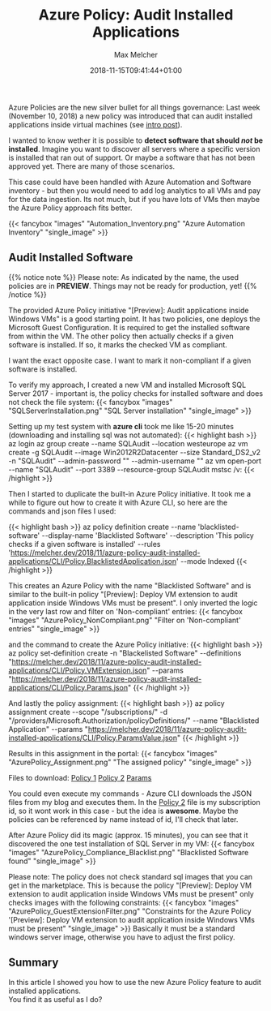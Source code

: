 ﻿---
title: "Azure Policy: Audit Installed Applications"
date: 2018-11-15T09:41:44+01:00
aliases:
   - "/post/2018-11-15-AzurePolicy-InstalledApp/"
2018: "11"
author: "Max Melcher"
categories:
  - Governance
tags:
  - Azure Policy
  - Inventory
hashtags:
  - "#azurepolicy"

featured: "images/featured.png"
featuredalt : "Azure Policy to black list installed applications - Photo by Adam Griffith on Unsplash"
---

Azure Policies are the new silver bullet for all things governance: Last week (November 10, 2018) a new policy was introduced that can audit installed applications inside virtual machines (see [intro post](https://azure.microsoft.com/en-us/updates/azure-policy-now-audits-applications-installed-inside-virtual-machines/)).

I wanted to know wether it is possible to **detect software that should ___not___ be installed**. Imagine you want to discover all servers where a specific version is installed that ran out of support. Or maybe a software that has not been approved yet. There are many of those scenarios.
<!--more-->

This case could have been handled with Azure Automation and Software inventory - but then you would need to add log analytics to all VMs and pay for the data ingestion. Its not much, but if you have lots of VMs then maybe the Azure Policy approach fits better.

{{< fancybox "images" "Automation_Inventory.png" "Azure Automation Inventory" "single_image" >}}


## Audit Installed Software

{{% notice note %}}
Please note: As indicated by the name, the used policies are in **PREVIEW**. Things may not be ready for production, yet!
{{% /notice %}}

The provided Azure Policy initiative "[Preview]: Audit applications inside Windows VMs" is a good starting point. It has two policies, one deploys the Microsoft Guest Configuration. It is required to get the installed software from within the VM.
The other policy then actually checks if a given software is installed. If so, it marks the checked VM as compliant.

I want the exact opposite case. I want to mark it non-compliant if a given software is installed.

To verify my approach, I created a new VM and installed Microsoft SQL Server 2017 - important is, the policy checks for installed software and does not check the file system:
{{< fancybox "images" "SQLServerInstallation.png" "SQL Server installation" "single_image" >}}

Setting up my test system with **azure cli** took me like 15-20 minutes (downloading and installing sql was not automated):
{{< highlight bash >}}
az login
az group create --name SQLAudit --location westeurope
az vm create -g SQLAudit --image Win2012R2Datacenter --size Standard_DS2_v2 -n "SQLAudit" --admin-password "<Password>" --admin-username "<Username>"
az vm open-port --name "SQLAudit" --port 3389 --resource-group SQLAudit
mstsc /v:<PublicIP>
{{< /highlight >}}

Then I started to duplicate the built-in Azure Policy initiative. It took me a while to figure out how to create it with Azure CLI, so here are the commands and json files I used:

{{< highlight bash >}}
az policy definition create --name 'blacklisted-software' --display-name 'Blacklisted Software' --description 'This policy checks if a given software is installed' --rules 'https://melcher.dev/2018/11/azure-policy-audit-installed-applications/CLI/Policy.BlacklistedApplication.json' --mode Indexed
{{< /highlight >}}

This creates an Azure Policy with the name "Blacklisted Software" and is similar to the built-in policy "[Preview]: Deploy VM extension to audit application inside Windows VMs must be present". I only inverted the logic in the very last row and filter on 'Non-compliant' entries:
{{< fancybox "images" "AzurePolicy_NonCompliant.png" "Filter on 'Non-compliant' entries" "single_image" >}}

and the command to create the Azure Policy initiative:
{{< highlight bash >}}
az policy set-definition create -n "Blackelisted Software" --definitions "https://melcher.dev/2018/11/azure-policy-audit-installed-applications/CLI/Policy.VMExtension.json" --params "https://melcher.dev/2018/11/azure-policy-audit-installed-applications/CLI/Policy.Params.json"
{{< /highlight >}}

And lastly the policy assignment:
{{< highlight bash >}}
az policy assignment create --scope "/subscriptions/<ID>" -d "/providers/Microsoft.Authorization/policyDefinitions/<Id of the policy>" --name "Blacklisted Application" --params "https://melcher.dev/2018/11/azure-policy-audit-installed-applications/CLI/Policy.ParamsValue.json"
{{< /highlight >}}

Results in this assignment in the portal:
{{< fancybox "images" "AzurePolicy_Assignment.png" "The assigned policy" "single_image" >}}

Files to download:
[Policy 1](https://melcher.dev/2018/11/azure-policy-audit-installed-applications/CLI/Policy.BlacklistedApplication.json)
[Policy 2](https://melcher.dev/2018/11/azure-policy-audit-installed-applications/CLI/Policy.VMExtension.json)
[Params](https://melcher.dev/2018/11/azure-policy-audit-installed-applications/CLI/Policy.Params.json)

You could even execute my commands - Azure CLI downloads the JSON files from my blog and executes them. In the [Policy 2](https://melcher.dev/2018/11/azure-policy-audit-installed-applications/CLI/Policy.VMExtension.json) file is my subscription id, so it wont work in this case - but the idea is **awesome**. Maybe the policies can be referenced by name instead of id, I'll check that later.

After Azure Policy did its magic (approx. 15 minutes), you can see that it discovered the one test installation of SQL Server in my VM:
{{< fancybox "images" "AzurePolicy_Compliance_Blacklist.png" "Blacklisted Software found" "single_image" >}}

Please note: The policy does not check standard sql images that you can get in the marketplace. This is because the policy "[Preview]: Deploy VM extension to audit application inside Windows VMs must be present" only checks images with the following constraints:
{{< fancybox "images" "AzurePolicy_GuestExtensionFilter.png" "Constraints for the Azure Policy '[Preview]: Deploy VM extension to audit application inside Windows VMs must be present" "single_image" >}}
Basically it must be a standard windows server image, otherwise you have to adjust the first policy.

## Summary

In this article I showed you how to use the new Azure Policy feature to audit installed applications.<br/>You find it as useful as I do?
